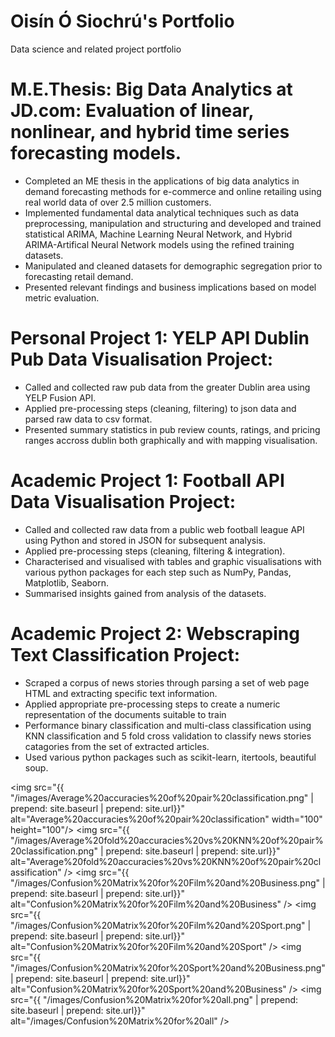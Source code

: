 # Oisín Ó Siochrú's Portfolio
Data science and related project portfolio

# M.E.Thesis: Big Data Analytics at JD.com: Evaluation of linear, nonlinear, and hybrid time series forecasting models.
* Completed an ME thesis in the applications of big data analytics in demand forecasting methods for e-commerce and online retailing using real world data of over 2.5 million customers.
* Implemented fundamental data analytical techniques such as data preprocessing, manipulation and structuring and developed and trained statistical ARIMA, Machine Learning Neural Network, and Hybrid ARIMA-Artifical Neural Network models using the refined training datasets.
* Manipulated and cleaned datasets for demographic segregation prior to forecasting retail demand. 
* Presented relevant findings and business implications based on model metric evaluation.

# Personal Project 1: YELP API Dublin Pub Data Visualisation Project:
* Called and collected raw pub data from the greater Dublin area  using YELP Fusion API.
* Applied pre-processing steps (cleaning, filtering) to json data and parsed raw data to csv format.
* Presented summary statistics in pub review counts, ratings, and pricing ranges accross dublin both graphically and with mapping visualisation.

# Academic Project 1: Football API Data Visualisation Project: 
* Called and collected raw data from a public web football league API using Python and stored in JSON for subsequent analysis. 
* Applied pre-processing steps (cleaning, filtering & integration).
* Characterised and visualised with tables and graphic visualisations with various python packages for each step such as NumPy, Pandas, Matplotlib, Seaborn. 
* Summarised insights gained from analysis of the datasets.

# Academic Project 2: Webscraping Text Classification Project:
* Scraped a corpus of news stories through parsing a set of web page HTML and extracting specific text information. 
* Applied appropriate pre-processing steps to create a numeric representation of the documents suitable to train
* Performance binary classification and multi-class classification using KNN classification and 5 fold cross validation to classify news stories catagories from the set of extracted articles. 
* Used various python packages such as scikit-learn, itertools, beautiful soup.


<img src="{{ "/images/Average%20accuracies%20of%20pair%20classification.png" | prepend: site.baseurl | prepend: site.url}}" alt="Average%20accuracies%20of%20pair%20classification" width="100" height="100"/>
<img src="{{ "/images/Average%20fold%20accuracies%20vs%20KNN%20of%20pair%20classification.png" | prepend: site.baseurl | prepend: site.url}}" alt="Average%20fold%20accuracies%20vs%20KNN%20of%20pair%20classification" />
<img src="{{ "/images/Confusion%20Matrix%20for%20Film%20and%20Business.png" | prepend: site.baseurl | prepend: site.url}}" alt="Confusion%20Matrix%20for%20Film%20and%20Business" />
<img src="{{ "/images/Confusion%20Matrix%20for%20Film%20and%20Sport.png" | prepend: site.baseurl | prepend: site.url}}" alt="Confusion%20Matrix%20for%20Film%20and%20Sport" />
<img src="{{ "/images/Confusion%20Matrix%20for%20Sport%20and%20Business.png" | prepend: site.baseurl | prepend: site.url}}" alt="Confusion%20Matrix%20for%20Sport%20and%20Business" />
<img src="{{ "/images/Confusion%20Matrix%20for%20all.png" | prepend: site.baseurl | prepend: site.url}}" alt="/images/Confusion%20Matrix%20for%20all" />
